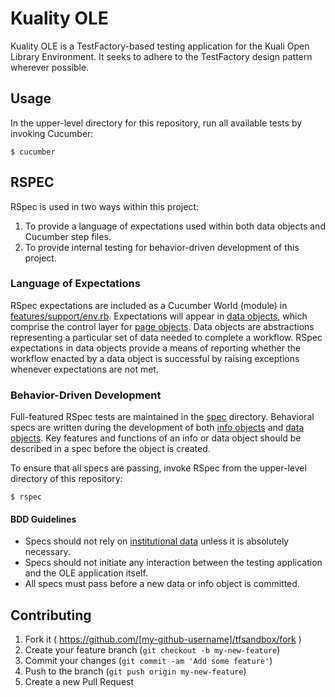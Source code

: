 # Kuality OLE

Kuality OLE is a TestFactory-based testing application for the Kuali Open Library Environment.
It seeks to adhere to the TestFactory design pattern wherever possible.

## Usage

In the upper-level directory for this repository, run all available tests by invoking Cucumber:

    $ cucumber

## RSPEC

RSpec is used in two ways within this project:

1.  To provide a language of expectations used within both data objects and Cucumber step files.
2.  To provide internal testing for behavior-driven development of this project.

### Language of Expectations

RSpec expectations are included as a Cucumber World (module) in [features/support/env.rb](features/support/env.rb).
Expectations will appear in [data objects](lib/kuality_ole/data_objects/), which comprise the control
layer for [page objects](lib/kuality_ole/page_objects/).  Data objects are abstractions representing
a particular set of data needed to complete a workflow.  RSpec expectations in data objects provide a
means of reporting whether the workflow enacted by a data object is successful by raising exceptions
whenever expectations are not met.

### Behavior-Driven Development

Full-featured RSpec tests are maintained in the [spec](spec/) directory.  Behavioral specs are written
during the development of both [info objects](lib/kuality_ole/base_objects/info/) and [data objects](lib/kuality_ole/base_objects/data/).
Key features and functions of an info or data object should be described in a spec before the object
is created.

To ensure that all specs are passing, invoke RSpec from the upper-level directory of this repository:

    $ rspec


#### BDD Guidelines

- Specs should not rely on [institutional data](config/institutional/) unless it is absolutely necessary.
- Specs should not initiate any interaction between the testing application and the OLE application itself.
- All specs must pass before a new data or info object is committed.

## Contributing

1. Fork it ( https://github.com/[my-github-username]/tfsandbox/fork )
2. Create your feature branch (`git checkout -b my-new-feature`)
3. Commit your changes (`git commit -am 'Add some feature'`)
4. Push to the branch (`git push origin my-new-feature`)
5. Create a new Pull Request
